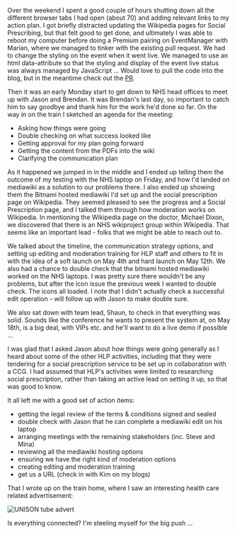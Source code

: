 Over the weekend I spent a good couple of hours shutting down all the different browser tabs I had open (about 70) and adding relevant links to my action plan.  I got briefly distracted updating the Wikipedia pages for Social Prescribing, but that felt good to get done, and ultimately I was able to reboot my computer before doing a Premium pairing on EventManager with Marian, where we managed to tinker with the existing pull request. We had to change the styling on the event when it went live.  We managed to use an html data-attribute so that the styling and display of the event live status was always managed by JavaScript ... Would love to pull the code into the blog, but in the meantime check out the [PR](https://github.com/AgileVentures/EventManager/pull/27).

Then it was an early Monday start to get down to NHS head offices to meet up with Jason and Brendan.  It was Brendan's last day, so important to catch him to say goodbye and thank him for the work he'd done so far.  On the way in on the train I sketched an agenda for the meeting:

* Asking how things were going
* Double checking on what success looked like
* Getting approval for my plan going forward
* Getting the content from the PDFs into the wiki
* Clarifying the communication plan

As it happened we jumped in in the middle and I ended up telling them the outcome of my testing with the NHS laptop on Friday, and how I'd landed on mediawiki as a solution to our problems there.  I also ended up showing them the Bitnami hosted mediawiki I'd set up and the social prescription page on Wikipedia.  They seemed pleased to see the progress and a Social Prescription page, and I talked them through how moderation works on Wikipedia.  In mentioning the Wikipedia page on the doctor, Michael Dixon, we discovered that there is an NHS wikiproject group within Wikipedia.  That seems like an important lead - folks that we might be able to reach out to.

We talked about the timeline, the communication strategy options, and setting up editing and moderation training for HLP staff and others to fit in with the idea of a soft launch on May 4th and hard launch on May 12th.  We also had a chance to double check that the bitnami hosted mediawiki worked on the NHS laptops.  I was pretty sure there wouldn't be any problems, but after the icon issue the previous week I wanted to double check.  The icons all loaded.  I note that I didn't actually check a successful edit operation - will follow up with Jason to make double sure.

We also sat down with team lead, Shaun, to check in that everything was solid.  Sounds like the conference he wants to present the system at, on May 18th, is a big deal, with VIPs etc. and he'll want to do a live demo if possible ...

I was glad that I asked Jason about how things were going generally as I heard about some of the other HLP activities, including that they were tendering for a social prescription service to be set up in collaboration with a CCG.  I had assumed that HLP's activities were limited to researching social prescription, rather than taking an active lead on setting it up, so that was good to know. 

It all left me with a good set of action items:

* getting the legal review of the terms & conditions signed and sealed
* double check with Jason that he can complete a mediawiki edit on his laptop
* arranging meetings with the remaining stakeholders (inc. Steve and Mina)
* reviewing all the mediawiki hosting options
* ensuring we have the right kind of moderation options
* creating editing and moderation training
* get us a URL (check in with Kim on my blogs)

That I wrote up on the train home, where I saw an interesting health care related advertisement:

![UNISON tube advert](https://www.dropbox.com/s/xkam0b5hthm8hu8/unison-advert.JPG?dl=1)

Is everything connected?  I'm steeling myself for the big push ...
